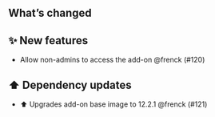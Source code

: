 ## What’s changed

## ✨ New features

- Allow non-admins to access the add-on @frenck (#120)

## ⬆️ Dependency updates

- ⬆️ Upgrades add-on base image to 12.2.1 @frenck (#121)
